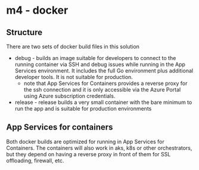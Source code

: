 # m4 - docker

## Structure

There are two sets of docker build files in this solution

* debug - builds an image suitable for developers to connect to the running container via SSH and debug issues while running in the App Services environment. It includes the full Go environment plus additional developer tools. It is not suitable for production.
  * note that App Services for Containers provides a reverse proxy for the ssh connection and it is only accessible via the Azure Portal using Azure subscription credentials.
* release - release builds a very small container with the bare minimum to run the app and is suitable for production environments

## App Services for containers

Both docker builds are optimized for running in App Services for Containers. The containers will also work in aks, k8s or other orchestrators, but they depend on having a reverse proxy in front of them for SSL offloading, firewall, etc.
